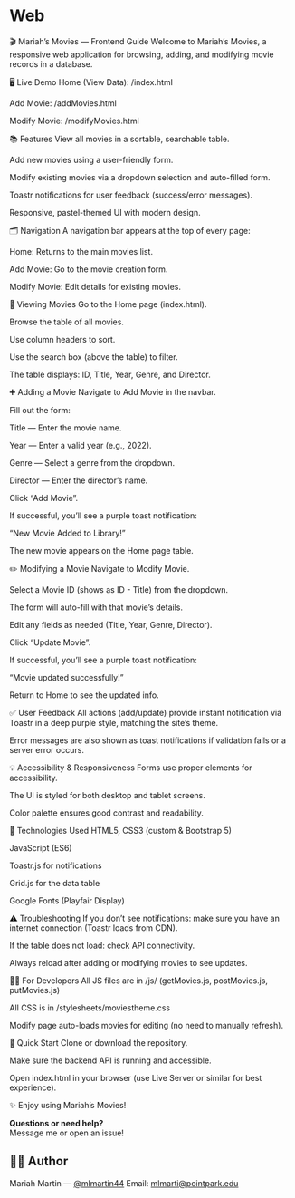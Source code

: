 # Web
🎬 Mariah’s Movies — Frontend Guide
Welcome to Mariah’s Movies, a responsive web application for browsing, adding, and modifying movie records in a database.

🖥️ Live Demo
Home (View Data): /index.html

Add Movie: /addMovies.html

Modify Movie: /modifyMovies.html

📚 Features
View all movies in a sortable, searchable table.

Add new movies using a user-friendly form.

Modify existing movies via a dropdown selection and auto-filled form.

Toastr notifications for user feedback (success/error messages).

Responsive, pastel-themed UI with modern design.

🗂️ Navigation
A navigation bar appears at the top of every page:

Home: Returns to the main movies list.

Add Movie: Go to the movie creation form.

Modify Movie: Edit details for existing movies.

👀 Viewing Movies
Go to the Home page (index.html).

Browse the table of all movies.

Use column headers to sort.

Use the search box (above the table) to filter.

The table displays: ID, Title, Year, Genre, and Director.

➕ Adding a Movie
Navigate to Add Movie in the navbar.

Fill out the form:

Title — Enter the movie name.

Year — Enter a valid year (e.g., 2022).

Genre — Select a genre from the dropdown.

Director — Enter the director’s name.

Click “Add Movie”.

If successful, you’ll see a purple toast notification:

“New Movie Added to Library!”

The new movie appears on the Home page table.

✏️ Modifying a Movie
Navigate to Modify Movie.

Select a Movie ID (shows as ID - Title) from the dropdown.

The form will auto-fill with that movie’s details.

Edit any fields as needed (Title, Year, Genre, Director).

Click “Update Movie”.

If successful, you’ll see a purple toast notification:

“Movie updated successfully!”

Return to Home to see the updated info.

✅ User Feedback
All actions (add/update) provide instant notification via Toastr in a deep purple style, matching the site’s theme.

Error messages are also shown as toast notifications if validation fails or a server error occurs.

💡 Accessibility & Responsiveness
Forms use proper <label> elements for accessibility.

The UI is styled for both desktop and tablet screens.

Color palette ensures good contrast and readability.

🔗 Technologies Used
HTML5, CSS3 (custom & Bootstrap 5)

JavaScript (ES6)

Toastr.js for notifications

Grid.js for the data table

Google Fonts (Playfair Display)

⚠️ Troubleshooting
If you don’t see notifications: make sure you have an internet connection (Toastr loads from CDN).

If the table does not load: check API connectivity.

Always reload after adding or modifying movies to see updates.

🧑‍💻 For Developers
All JS files are in /js/ (getMovies.js, postMovies.js, putMovies.js)

All CSS is in /stylesheets/moviestheme.css

Modify page auto-loads movies for editing (no need to manually refresh).

🚀 Quick Start
Clone or download the repository.

Make sure the backend API is running and accessible.

Open index.html in your browser (use Live Server or similar for best experience).

✨ Enjoy using Mariah’s Movies!


**Questions or need help?**  
Message me or open an issue!

## 🧑‍💻 Author
Mariah Martin — [@mlmartin44](https://github.com/mlmartin44)
Email: mlmarti@pointpark.edu
